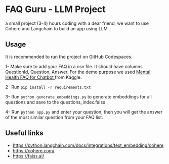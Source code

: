 # FAQ Guru - LLM Project
a small project (3-4) hours coding with a dear friend, we want to use Cohere and Langchain to build an app using LLM

## Usage
It is recommended to run the project on GitHub Codespaces.

1- Make sure to add your FAQ in a csv file. It should have columns QuestionId, Question, Answer. For the demo purpose we used [Mental Health FAQ for Chatbot
](https://www.kaggle.com/datasets/narendrageek/mental-health-faq-for-chatbot) from Kaggle.

2- Run `pip install -r requirements.txt`

3- Run `python generate_embeddings.py` to generate embeddings for all questions and save to the questions_index.faiss

4- Run `python app.py` and enter your question, then you will get the answer of the most similar question from your FAQ list.

## Useful links
- https://python.langchain.com/docs/integrations/text_embedding/cohere
- https://cohere.com/
- https://faiss.ai/
